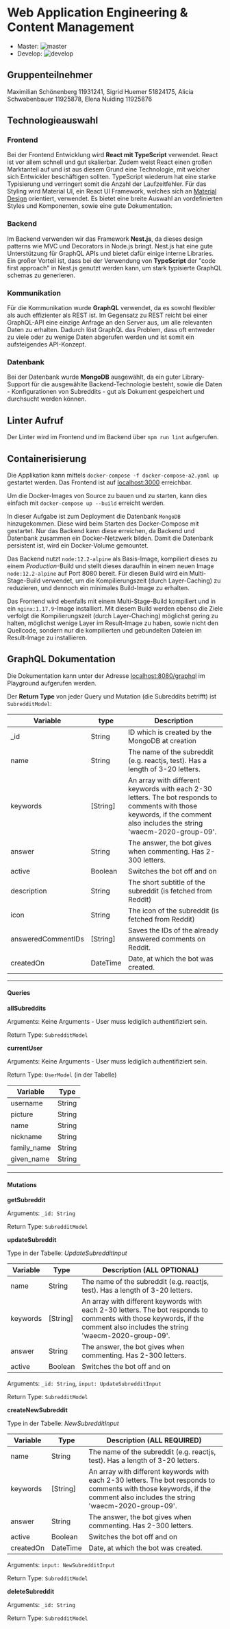 # Web Application Engineering & Content Management
- Master: ![master](https://github.com/schoenenberg/waecm-group-09/workflows/CI/badge.svg?branch=master) 
- Develop: ![develop](https://github.com/schoenenberg/waecm-group-09/workflows/CI/badge.svg?branch=develop)

## Gruppenteilnehmer
Maximilian Schönenberg 11931241, Sigrid Huemer 51824175, Alicia Schwabenbauer 11925878, Elena Nuiding 11925876

## Technologieauswahl

### Frontend
Bei der Frontend Entwicklung wird **React mit TypeScript** verwendet. React ist vor allem schnell und gut skalierbar. Zudem weist React einen großen Marktanteil auf und ist aus diesem Grund eine Technologie, mit welcher sich Entwickler beschäftigen sollten. TypeScript wiederum hat eine starke Typisierung und verringert somit die Anzahl der Laufzeitfehler. Für das Styling wird Material UI, ein React UI Framework, welches sich an [Material Design](https://material.io) orientiert, verwendet. Es bietet eine breite Auswahl an vordefinierten Styles und Komponenten, sowie eine gute Dokumentation.

### Backend
Im Backend verwenden wir das Framework **Nest.js**, da dieses design patterns wie MVC und Decorators in Node.js bringt.  Nest.js hat eine gute Unterstützung für GraphQL APIs und bietet dafür einige interne Libraries. Ein großer Vorteil ist, dass bei der Verwendung von **TypeScript** der "code first approach" in Nest.js genutzt werden kann, um stark typisierte GraphQL schemas zu generieren.

### Kommunikation
Für die Kommunikation wurde **GraphQL** verwendet, da es sowohl flexibler als auch effizienter als REST ist. Im Gegensatz zu REST reicht bei einer GraphQL-API eine einzige Anfrage an den Server aus, um alle relevanten Daten zu erhalten. Dadurch löst GraphQL das Problem, dass oft entweder zu viele oder zu wenige Daten abgerufen werden und ist somit ein aufsteigendes API-Konzept.

### Datenbank
Bei der Datenbank wurde **MongoDB** ausgewählt, da ein guter Library-Support für die ausgewählte Backend-Technologie besteht, sowie die Daten - Konfigurationen von Subreddits - gut als Dokument gespeichert und durchsucht werden können.

## Linter Aufruf
Der Linter wird im Frontend und im Backend über `npm run lint` aufgerufen.

## Containerisierung
Die Applikation kann mittels `docker-compose -f docker-compose-a2.yaml up` gestartet werden. Das Frontend ist auf [localhost:3000](http://localhost:3000) erreichbar.

Um die Docker-Images von Source zu bauen und zu starten, kann dies einfach mit `docker-compose up --build` erreicht werden.

In dieser Aufgabe ist zum Deployment die Datenbank `MongoDB` hinzugekommen. Diese wird beim Starten des Docker-Compose mit gestartet. Nur das Backend kann diese erreichen, da Backend und Datenbank zusammen ein Docker-Netzwerk bilden. Damit die Datenbank persistent ist, wird ein Docker-Volume gemountet.

Das Backend nutzt `node:12.2-alpine` als Basis-Image, kompiliert dieses zu einem *Production*-Build und stellt dieses daraufhin in einem neuen Image `node:12.2-alpine` auf Port 8080 bereit. Für diesen Build wird ein Multi-Stage-Build verwendet, um die Kompilierungszeit (durch Layer-Caching) zu reduzieren, und dennoch ein minimales Build-Image zu erhalten.

Das Frontend wird ebenfalls mit einem Multi-Stage-Build kompiliert und in ein `nginx:1.17.9`-Image installiert. Mit diesem Build werden ebenso die Ziele verfolgt die Kompilierungszeit (durch Layer-Chaching) möglichst gering zu halten, möglichst wenige Layer im Result-Image zu haben, sowie nicht den Quellcode, sondern nur die kompilierten und gebundelten Dateien im Result-Image zu installieren. 


## GraphQL Dokumentation

Die Dokumentation kann unter der Adresse [localhost:8080/graphql]() im Playground aufgerufen werden.



Der **Return Type** von jeder Query und Mutation (die Subreddits betrifft) ist `SubredditModel`:

| Variable           | type     | Description                                                  |
| ------------------ | -------- | ------------------------------------------------------------ |
| _id                | String   | ID which is created by the MongoDB at creation               |
| name               | String   | The name of the subreddit (e.g. reactjs, test). Has a length of 3-20 letters. |
| keywords           | [String] | An array with different keywords with each 2-30 letters. The bot responds to comments with those keywords, if the comment also includes the string 'waecm-2020-group-09'. |
| answer             | String   | The answer, the bot gives when commenting. Has 2-300 letters. |
| active             | Boolean  | Switches the bot off and on                                  |
| description        | String   | The short subtitle of the subreddit (is fetched from Reddit) |
| icon               | String   | The icon of the subreddit (is fetched from Reddit)           |
| answeredCommentIDs | [String] | Saves the IDs of the already answered comments on Reddit.    |
| createdOn          | DateTime | Date, at which the bot was created.                          |

_____________________________________________

#### Queries

**allSubreddits**

Arguments: Keine Arguments - User muss lediglich authentifiziert sein.

Return Type:  `SubredditModel` 



**currentUser**

Arguments: Keine Arguments - User muss lediglich authentifiziert sein.

Return Type:  `UserModel` (in der Tabelle)

| Variable    | Type   |
| ----------- | ------ |
| username    | String |
| picture     | String |
| name        | String |
| nickname    | String |
| family_name | String |
| given_name  | String |



_____________________________________________

#### Mutations

**getSubreddit**

Arguments: `_id: String`

Return Type:  `SubredditModel`



**updateSubreddit**

Type in der Tabelle: *UpdateSubredditInput*

| Variable | Type     | Description (ALL OPTIONAL)                                   |
| -------- | -------- | ------------------------------------------------------------ |
| name     | String   | The name of the subreddit (e.g. reactjs, test). Has a length of 3-20 letters. |
| keywords | [String] | An array with different keywords with each 2-30 letters. The bot responds to comments with those keywords, if the comment also includes the string 'waecm-2020-group-09'. |
| answer   | String   | The answer, the bot gives when commenting. Has 2-300 letters. |
| active   | Boolean  | Switches the bot off and on                                  |

Arguments: `_id: String`, `input: UpdateSubredditInput`

Return Type:  `SubredditModel`




**createNewSubreddit**

Type in der Tabelle: *NewSubredditInput*

| Variable | Type    | Description (ALL REQUIRED)                                   |
| -------- | -------- | ------------------------------------------------------------ |
| name     | String   | The name of the subreddit (e.g. reactjs, test). Has a length of 3-20 letters. |
| keywords | [String] | An array with different keywords with each 2-30 letters. The bot responds to comments with those keywords, if the comment also includes the string 'waecm-2020-group-09'. |
| answer   | String   | The answer, the bot gives when commenting. Has 2-300 letters. |
| active   | Boolean  | Switches the bot off and on                                  |
| createdOn | DateTime | Date, at which the bot was created.                          |

Arguments:  `input: NewSubredditInput`

Return Type:  `SubredditModel`



**deleteSubreddit**

Arguments:  `_id: String`

Return Type:  `SubredditModel`